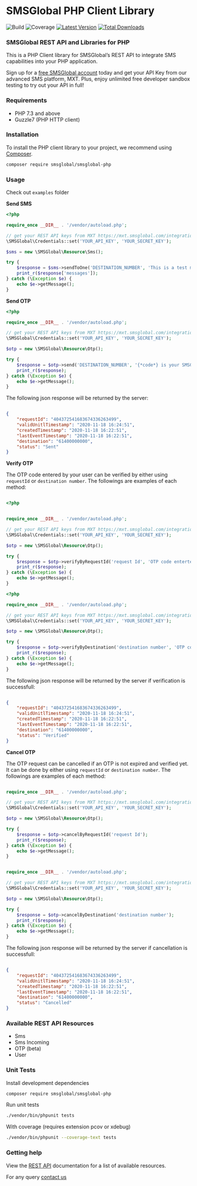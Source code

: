 # SMSGlobal PHP Client Library

![Build](https://github.com/smsglobal/smsglobal-php/workflows/Build/badge.svg)
![Coverage](https://img.shields.io/codecov/c/gh/smsglobal/smsglobal-php)
[![Latest Version](https://img.shields.io/github/release/smsglobal/smsglobal-php.svg?style=flat)](https://github.com/smsglobal/smsglobal-php/releases)
[![Total Downloads](https://img.shields.io/packagist/dt/smsglobal/smsglobal-php.svg?style=flat)](https://packagist.org/packages/smsglobal/smsglobal-php)

### SMSGlobal REST API and Libraries for PHP

This is a PHP Client library for SMSGlobal’s REST API to integrate SMS capabilities into your PHP application.

Sign up for a [free SMSGlobal account](https://www.smsglobal.com/mxt-sign-up/?utm_source=dev&utm_medium=github&utm_campaign=php_sdk) today and get your API Key from our advanced SMS platform, MXT. Plus, enjoy unlimited free developer sandbox testing to try out your API in full!

### Requirements

* PHP 7.3 and above
* Guzzle7 (PHP HTTP client)

### Installation

To install the PHP client library to your project, we recommend using [Composer](https://getcomposer.org/).

```bash
composer require smsglobal/smsglobal-php
```

### Usage

Check out `examples` folder

**Send SMS**

```php
<?php

require_once __DIR__ . '/vendor/autoload.php';

// get your REST API keys from MXT https://mxt.smsglobal.com/integrations
\SMSGlobal\Credentials::set('YOUR_API_KEY', 'YOUR_SECRET_KEY');

$sms = new \SMSGlobal\Resource\Sms();

try {
    $response = $sms->sendToOne('DESTINATION_NUMBER', 'This is a test message.');
    print_r($response['messages']);
} catch (\Exception $e) {
    echo $e->getMessage();
}
```

**Send OTP**

```php
<?php

require_once __DIR__ . '/vendor/autoload.php';

// get your REST API keys from MXT https://mxt.smsglobal.com/integrations
\SMSGlobal\Credentials::set('YOUR_API_KEY', 'YOUR_SECRET_KEY');

$otp = new \SMSGlobal\Resource\Otp();

try {
    $response = $otp->send('DESTINATION_NUMBER', '{*code*} is your SMSGlobal verification code.');
    print_r($response);
} catch (\Exception $e) {
    echo $e->getMessage();
}
```

The following json response will be returned by the server:

```json

{
    "requestId": "404372541683674336263499",
    "validUnitlTimestamp": "2020-11-18 16:24:51",
    "createdTimestamp": "2020-11-18 16:22:51",
    "lastEventTimestamp": "2020-11-18 16:22:51",
    "destination": "61400000000",
    "status": "Sent"
}

```


**Verify OTP**

The OTP code entered by your user can be verified by either using `requestId` or `destination number`. The followings are examples of each method:

```php

<?php


require_once __DIR__ . '/vendor/autoload.php';

// get your REST API keys from MXT https://mxt.smsglobal.com/integrations
\SMSGlobal\Credentials::set('YOUR_API_KEY', 'YOUR_SECRET_KEY');

$otp = new \SMSGlobal\Resource\Otp();

try {
    $response = $otp->verifyByRequestId('request Id', 'OTP code enterted by your user.');
    print_r($response);
} catch (\Exception $e) {
    echo $e->getMessage();
}
```

```php
<?php

require_once __DIR__ . '/vendor/autoload.php';

// get your REST API keys from MXT https://mxt.smsglobal.com/integrations
\SMSGlobal\Credentials::set('YOUR_API_KEY', 'YOUR_SECRET_KEY');

$otp = new \SMSGlobal\Resource\Otp();

try {
    $response = $otp->verifyByDestination('destination number', 'OTP code enterted by your user.');
    print_r($response);
} catch (\Exception $e) {
    echo $e->getMessage();
}
```

The following json response will be returned by the server if verification is successfull:

```json

{
    "requestId": "404372541683674336263499",
    "validUnitlTimestamp": "2020-11-18 16:24:51",
    "createdTimestamp": "2020-11-18 16:22:51",
    "lastEventTimestamp": "2020-11-18 16:22:51",
    "destination": "61400000000",
    "status": "Verified"
}

```

**Cancel OTP**

The OTP request can be cancelled if an OTP is not expired and verified yet. It can be done by either using `requestId` or `destination number`. The followings are examples of each method:

```php

require_once __DIR__ . '/vendor/autoload.php';

// get your REST API keys from MXT https://mxt.smsglobal.com/integrations
\SMSGlobal\Credentials::set('YOUR_API_KEY', 'YOUR_SECRET_KEY');

$otp = new \SMSGlobal\Resource\Otp();

try {
    $response = $otp->cancelByRequestId('request Id');
    print_r($response);
} catch (\Exception $e) {
    echo $e->getMessage();
}
```


```php

require_once __DIR__ . '/vendor/autoload.php';

// get your REST API keys from MXT https://mxt.smsglobal.com/integrations
\SMSGlobal\Credentials::set('YOUR_API_KEY', 'YOUR_SECRET_KEY');

$otp = new \SMSGlobal\Resource\Otp();

try {
    $response = $otp->cancelByDestination('destination number');
    print_r($response);
} catch (\Exception $e) {
    echo $e->getMessage();
}
```


The following json response will be returned by the server if cancellation is successfull:

```json

{
    "requestId": "404372541683674336263499",
    "validUnitlTimestamp": "2020-11-18 16:24:51",
    "createdTimestamp": "2020-11-18 16:22:51",
    "lastEventTimestamp": "2020-11-18 16:22:51",
    "destination": "61400000000",
    "status": "Cancelled"
}

```


### Available REST API Resources  

* Sms
* Sms Incoming
* OTP (beta)
* User


### Unit Tests
Install development dependencies

```bash
composer require smsglobal/smsglobal-php
```

Run unit tests

```bash
./vendor/bin/phpunit tests
```

With coverage (requires extension pcov or xdebug)
```bash
./vendor/bin/phpunit --coverage-text tests
```

### Getting help

View the [REST API](https://www.smsglobal.com/rest-api/?utm_source=dev&utm_medium=github&utm_campaign=php_sdk) documentation for a list of available resources.

For any query [contact us](https://www.smsglobal.com/contact/?utm_source=dev&utm_medium=github&utm_campaign=php_sdk)
